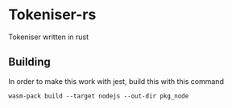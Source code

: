 # Tokeniser-rs

Tokeniser written in rust

## Building

In order to make this work with jest, build this with this command
```
wasm-pack build --target nodejs --out-dir pkg_node
```
